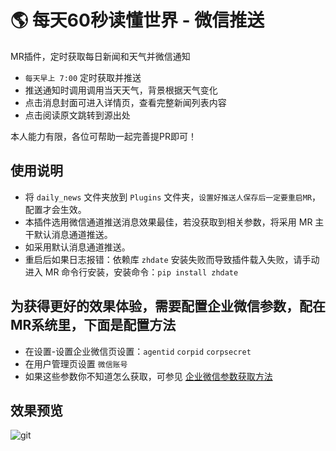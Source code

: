 # 🌎 每天60秒读懂世界 - 微信推送
MR插件，定时获取每日新闻和天气并微信通知
- `每天早上 7:00` 定时获取并推送
- 推送通知时调用调用当天天气，背景根据天气变化
- 点击消息封面可进入详情页，查看完整新闻列表内容
- 点击阅读原文跳转到源出处

本人能力有限，各位可帮助一起完善提PR即可！



## 使用说明
- 将 `daily_news` 文件夹放到 `Plugins` 文件夹，`设置好推送人保存后一定要重启MR`，配置才会生效。
- 本插件选用微信通道推送消息效果最佳，若没获取到相关参数，将采用 MR 主干默认消息通道推送。
- 如采用默认消息通道推送。
- 重启后如果日志报错：依赖库 `zhdate` 安装失败而导致插件载入失败，请手动进入 MR 命令行安装，安装命令：`pip install zhdate`


## 为获得更好的效果体验，需要配置企业微信参数，配在MR系统里，下面是配置方法
- 在设置-设置企业微信页设置：`agentid` `corpid` `corpsecret`
- 在用户管理页设置 `微信账号`
- 如果这些参数你不知道怎么获取，可参见 [企业微信参数获取方法](https://alanoo.notion.site/thumb_media_id-64f170f7dcd14202ac5abd6d0e5031fb)



## 效果预览
![git](https://user-images.githubusercontent.com/68833595/216824475-88298af8-035c-4c08-a989-e879334d92ce.png)





